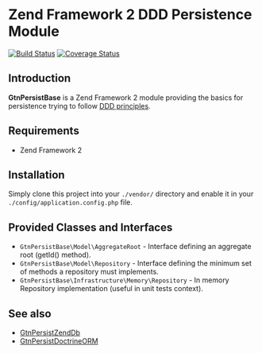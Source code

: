   Zend Framework 2 DDD Persistence Module
==========================================
[![Build Status](https://secure.travis-ci.org/goten4/GtnPersistBase.png?branch=master)](http://travis-ci.org/goten4/GtnPersistBase)
[![Coverage Status](https://coveralls.io/repos/goten4/GtnPersistBase/badge.png?branch=master)](https://coveralls.io/r/goten4/GtnPersistBase)

## Introduction

**GtnPersistBase** is a Zend Framework 2 module providing the basics for persistence
trying to follow [DDD principles](http://domaindrivendesign.org/books/#DDD).

## Requirements

* Zend Framework 2

## Installation

Simply clone this project into your `./vendor/` directory and enable it in your
`./config/application.config.php` file.

Provided Classes and Interfaces
-------------------------------

* `GtnPersistBase\Model\AggregateRoot` - Interface defining an aggregate root (getId() method).
* `GtnPersistBase\Model\Repository` - Interface defining the minimum set of methods a repository must implements.
* `GtnPersistBase\Infrastructure\Memory\Repository` - In memory Repository implementation (useful in unit tests context).

## See also

* [GtnPersistZendDb](https://github.com/goten4/GtnPersistZendDb)
* [GtnPersistDoctrineORM](https://github.com/goten4/GtnPersistDoctrineORM)
